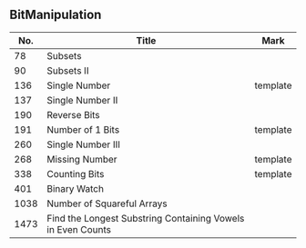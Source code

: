 ## BitManipulation
| No.  | Title                                                       | Mark     |
|------|-------------------------------------------------------------|----------|
| 78   | Subsets                                                     |          |
| 90   | Subsets II                                                  |          |
| 136  | Single Number                                               | template |
| 137  | Single Number II                                            |          |
| 190  | Reverse Bits                                                |          |
| 191  | Number of 1 Bits                                            | template |
| 260  | Single Number III                                           |          |
| 268  | Missing Number                                              | template |
| 338  | Counting Bits                                               | template |
| 401  | Binary Watch                                                |          |
| 1038 | Number of Squareful Arrays                                  |          |
| 1473 | Find the Longest Substring Containing Vowels in Even Counts |          |
